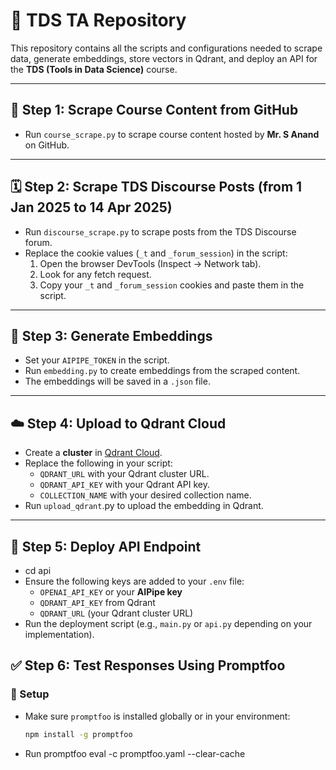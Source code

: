 # 📘 TDS TA Repository

This repository contains all the scripts and configurations needed to scrape data, generate embeddings, store vectors in Qdrant, and deploy an API for the **TDS (Tools in Data Science)** course.

---

## 🧾 Step 1: Scrape Course Content from GitHub

- Run `course_scrape.py` to scrape course content hosted by **Mr. S Anand** on GitHub.

---

## 🗓 Step 2: Scrape TDS Discourse Posts (from 1 Jan 2025 to 14 Apr 2025)

- Run `discourse_scrape.py` to scrape posts from the TDS Discourse forum.
- Replace the cookie values (`_t` and `_forum_session`) in the script:
  1. Open the browser DevTools (Inspect → Network tab).
  2. Look for any fetch request.
  3. Copy your `_t` and `_forum_session` cookies and paste them in the script.

---

## 🧠 Step 3: Generate Embeddings

- Set your `AIPIPE_TOKEN` in the script.
- Run `embedding.py` to create embeddings from the scraped content.
- The embeddings will be saved in a `.json` file.

---

## ☁️ Step 4: Upload to Qdrant Cloud

- Create a **cluster** in [Qdrant Cloud](https://qdrant.tech/).
- Replace the following in your script:
  - `QDRANT_URL` with your Qdrant cluster URL.
  - `QDRANT_API_KEY` with your Qdrant API key.
  - `COLLECTION_NAME` with your desired collection name.
- Run `upload_qdrant`.py to upload the embedding in Qdrant.

---

## 🚀 Step 5: Deploy API Endpoint

- cd api
- Ensure the following keys are added to your `.env` file:
  - `OPENAI_API_KEY` or your **AIPipe key**
  - `QDRANT_API_KEY` from Qdrant
  - `QDRANT_URL` (your Qdrant cluster URL)
- Run the deployment script (e.g., `main.py` or `api.py` depending on your implementation).

## ✅ Step 6: Test Responses Using Promptfoo

### 📂 Setup

- Make sure `promptfoo` is installed globally or in your environment:

  ```bash
  npm install -g promptfoo

  ```

- Run promptfoo eval -c promptfoo.yaml --clear-cache
